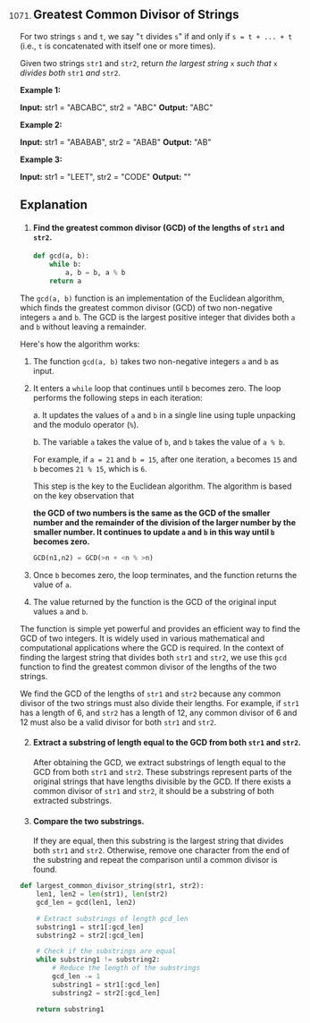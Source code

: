 1071. ## Greatest Common Divisor of Strings

For two strings `s` and `t`, we say "`t` divides `s`" if and only if `s = t + ... + t` (i.e., `t` is concatenated with itself one or more times).

Given two strings `str1` and `str2`, return *the largest string* `x` *such that* `x` *divides both* `str1` *and* `str2`.

**Example 1:**

**Input:** str1 = "ABCABC", str2 = "ABC"
**Output:** "ABC"

**Example 2:**

**Input:** str1 = "ABABAB", str2 = "ABAB"
**Output:** "AB"

**Example 3:**

**Input:** str1 = "LEET", str2 = "CODE"
**Output:** ""

## Explanation

1. #### Find the greatest common divisor (GCD) of the lengths of `str1` and `str2`.
   
   ```python
   def gcd(a, b):
       while b:
           a, b = b, a % b
       return a
   ```

The `gcd(a, b)` function is an implementation of the Euclidean algorithm, which finds the greatest common divisor (GCD) of two non-negative integers `a` and `b`. The GCD is the largest positive integer that divides both `a` and `b` without leaving a remainder.

Here's how the algorithm works:

1. The function `gcd(a, b)` takes two non-negative integers `a` and `b` as input.

2. It enters a `while` loop that continues until `b` becomes zero. The loop performs the following steps in each iteration:
   
   a. It updates the values of `a` and `b` in a single line using tuple unpacking and the modulo operator (`%`).
   
   b. The variable `a` takes the value of `b`, and `b` takes the value of `a % b`.
   
   For example, if `a = 21` and `b = 15`, after one iteration, `a` becomes `15` and `b` becomes `21 % 15`, which is `6`.
   
   This step is the key to the Euclidean algorithm. The algorithm is based on the key observation that 
   
   **the GCD of two numbers is the same as the GCD of the smaller number and the remainder of the division of the larger number by the smaller number. It continues to update `a` and `b` in this way until `b` becomes zero.**
   
   ```python
   GCD(n1,n2) = GCD(>n + <n % >n)
   ```

3. Once `b` becomes zero, the loop terminates, and the function returns the value of `a`.

4. The value returned by the function is the GCD of the original input values `a` and `b`.

The function is simple yet powerful and provides an efficient way to find the GCD of two integers. It is widely used in various mathematical and computational applications where the GCD is required. In the context of finding the largest string that divides both `str1` and `str2`, we use this `gcd` function to find the greatest common divisor of the lengths of the two strings.

We find the GCD of the lengths of `str1` and `str2` because any common divisor of the two strings must also divide their lengths. For example, if `str1` has a length of 6, and `str2` has a length of 12, any common divisor of 6 and 12 must also be a valid divisor for both `str1` and `str2`.

2. #### Extract a substring of length equal to the GCD from both `str1` and `str2`.
   
   After obtaining the GCD, we extract substrings of length equal to the GCD from both `str1` and `str2`. These substrings represent parts of the original strings that have lengths divisible by the GCD. If there exists a common divisor of `str1` and `str2`, it should be a substring of both extracted substrings.

3. #### Compare the two substrings.
   
   If they are equal, then this substring is the largest string that divides both `str1` and `str2`. Otherwise, remove one character from the end of the substring and repeat the comparison until a common divisor is found.

```python
def largest_common_divisor_string(str1, str2):
    len1, len2 = len(str1), len(str2)
    gcd_len = gcd(len1, len2)

    # Extract substrings of length gcd_len
    substring1 = str1[:gcd_len]
    substring2 = str2[:gcd_len]

    # Check if the substrings are equal
    while substring1 != substring2:
        # Reduce the length of the substrings
        gcd_len -= 1
        substring1 = str1[:gcd_len]
        substring2 = str2[:gcd_len]

    return substring1
```
